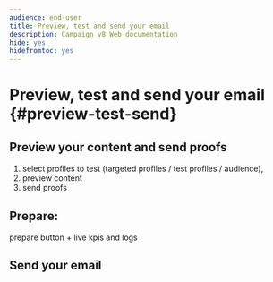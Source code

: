 ```yaml
---
audience: end-user
title: Preview, test and send your email 
description: Campaign v8 Web documentation
hide: yes
hidefromtoc: yes
---
```

# Preview, test and send your email {#preview-test-send}


## Preview your content and send proofs

1. select profiles to test (targeted profiles / test profiles / audience),
1. preview content
1. send proofs

## Prepare:

prepare button + live kpis and logs

## Send your email



